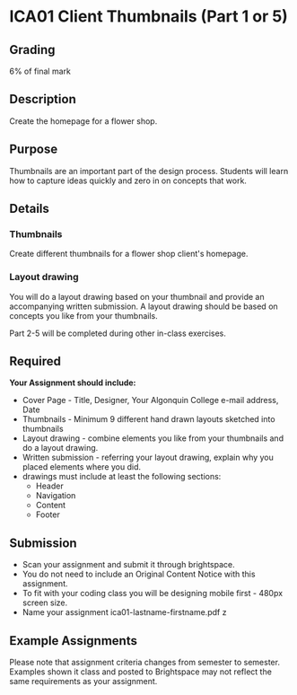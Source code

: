 # ICA01 Client Thumbnails (Part 1 or 5)

## Grading

6% of final mark

## Description

Create the homepage for a flower shop.

## Purpose

Thumbnails are an important part of the design process. Students will learn how to capture ideas quickly and zero in on concepts that work.

## Details

### Thumbnails

Create different thumbnails for a flower shop client's homepage.

### Layout drawing

You will do a layout drawing based on your thumbnail and provide an accompanying written submission. A layout drawing should be based on concepts you like from your thumbnails.

Part 2-5 will be completed during other in-class exercises.

## Required

**Your Assignment should include:**

- Cover Page - Title, Designer, Your Algonquin College e-mail address, Date
- Thumbnails - Minimum 9 different hand drawn layouts sketched into thumbnails
- Layout drawing - combine elements you like from your thumbnails and do a layout drawing.
- Written submission - referring your layout drawing, explain why you placed elements where you did.
- drawings must include at least the following sections:
  - Header
  - Navigation
  - Content
  - Footer

## Submission

- Scan your assignment and submit it through brightspace.
- You do not need to include an Original Content Notice with this assignment.
- To fit with your coding class you will be designing mobile first - 480px screen size.
- Name your assignment ica01-lastname-firstname.pdf
  z

## Example Assignments

Please note that assignment criteria changes from semester to semester. Examples shown it class and posted to Brightspace may not reflect the same requirements as your assignment.
